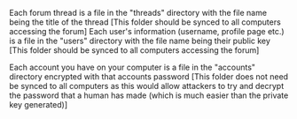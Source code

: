Each forum thread is a file in the "threads" directory with the file name being the title of the thread [This folder should be synced to all computers accessing the forum]
Each user's information (username, profile page etc.) is a file in the "users" directory with the file name being their public key [This folder should be synced to all computers accessing the forum]

Each account you have on your computer is a file in the "accounts" directory encrypted with that accounts password [This folder does not need be synced to all computers as this would allow attackers to try and decrypt the password that a human has made (which is much easier than the private key generated)]